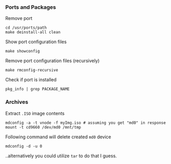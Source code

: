 ### Ports and Packages

Remove port

```
cd /usr/ports/path
make deinstall-all clean
```

Show port configuration files

```
make showconfig
```

Remove port configuration files (recursively)

```
make rmconfig-recursive
```

Check if port is installed

```
pkg_info | grep PACKAGE_NAME
```

### Archives

Extract `.ISO` image contents

```
mdconfig -a -t vnode -f myImg.iso # assuming you get "md0" in response
mount -t cd9660 /dev/md0 /mnt/tmp
```

Following command will delete created `md0` device

```
mdconfig -d -u 0
```

..alternatively you could utilize `tar` to do that I guess.